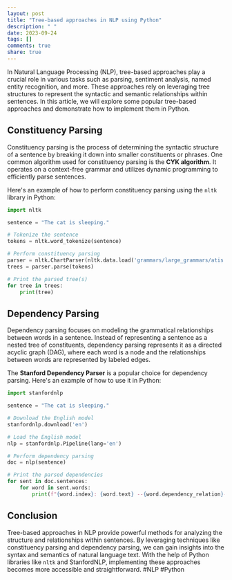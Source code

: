 ```yaml
---
layout: post
title: "Tree-based approaches in NLP using Python"
description: " "
date: 2023-09-24
tags: []
comments: true
share: true
---
```


In Natural Language Processing (NLP), tree-based approaches play a crucial role in various tasks such as parsing, sentiment analysis, named entity recognition, and more. These approaches rely on leveraging tree structures to represent the syntactic and semantic relationships within sentences. In this article, we will explore some popular tree-based approaches and demonstrate how to implement them in Python.

## Constituency Parsing

Constituency parsing is the process of determining the syntactic structure of a sentence by breaking it down into smaller constituents or phrases. One common algorithm used for constituency parsing is the **CYK algorithm**. It operates on a context-free grammar and utilizes dynamic programming to efficiently parse sentences.

Here's an example of how to perform constituency parsing using the `nltk` library in Python:

```python
import nltk

sentence = "The cat is sleeping."

# Tokenize the sentence
tokens = nltk.word_tokenize(sentence)

# Perform constituency parsing
parser = nltk.ChartParser(nltk.data.load('grammars/large_grammars/atis.cfg'))
trees = parser.parse(tokens)

# Print the parsed tree(s)
for tree in trees:
    print(tree)
```

## Dependency Parsing

Dependency parsing focuses on modeling the grammatical relationships between words in a sentence. Instead of representing a sentence as a nested tree of constituents, dependency parsing represents it as a directed acyclic graph (DAG), where each word is a node and the relationships between words are represented by labeled edges.

The **Stanford Dependency Parser** is a popular choice for dependency parsing. Here's an example of how to use it in Python:

```python
import stanfordnlp

sentence = "The cat is sleeping."

# Download the English model
stanfordnlp.download('en')

# Load the English model
nlp = stanfordnlp.Pipeline(lang='en')

# Perform dependency parsing
doc = nlp(sentence)

# Print the parsed dependencies
for sent in doc.sentences:
    for word in sent.words:
        print(f"{word.index}: {word.text} --{word.dependency_relation}--> {sent.words[word.head-1].text}")
```

## Conclusion

Tree-based approaches in NLP provide powerful methods for analyzing the structure and relationships within sentences. By leveraging techniques like constituency parsing and dependency parsing, we can gain insights into the syntax and semantics of natural language text. With the help of Python libraries like `nltk` and StanfordNLP, implementing these approaches becomes more accessible and straightforward. #NLP #Python